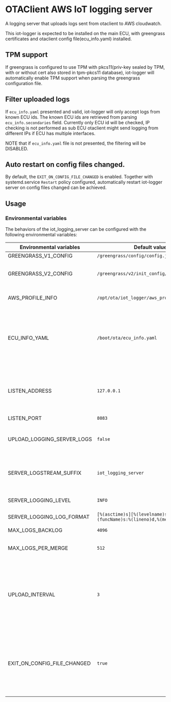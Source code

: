 # OTAClient AWS IoT logging server

A logging server that uploads logs sent from otaclient to AWS cloudwatch.

This iot-logger is expected to be installed on the main ECU, with greengrass certificates and otaclient config file(ecu_info.yaml) installed.

## TPM support

If greengrass is configured to use TPM with pkcs11(priv-key sealed by TPM, with or without cert also stored in tpm-pkcs11 database), iot-logger will automatically enable TPM support when parsing the greengrass configuration file.

## Filter uploaded logs

If `ecu_info.yaml` presented and valid, iot-logger will only accept logs from known ECU ids.
The known ECU ids are retrieved from parsing `ecu_info.secondaries` field.
Currently only ECU id will be checked, IP checking is not performed as sub ECU otaclient might send logging from different IPs if ECU has multiple interfaces.

NOTE that if `ecu_info.yaml` file is not presented, the filtering will be DISABLED.

## Auto restart on config files changed.

By default, the `EXIT_ON_CONFIG_FILE_CHANGED` is enabled.
Together with systemd.service `Restart` policy configured, automatically restart iot-logger server on config files changed can be achieved.

## Usage

### Environmental variables

The behaviors of the iot_logging_server can be configured with the following environmental variables:

| Environmental variables | Default value | Description |
| ---- | ---- | --- |
| GREENGRASS_V1_CONFIG | `/greengrass/config/config.json` | |
| GREENGRASS_V2_CONFIG | `/greengrass/v2/init_config/config.yaml` | If both v1 and v2 config file exist, v2 will be used in prior. |
| AWS_PROFILE_INFO | `/opt/ota/iot_logger/aws_profile_info.yaml` | The location of AWS profile info mapping files. |
| ECU_INFO_YAML | `/boot/ota/ecu_info.yaml` | The location of ecu_info.yaml config file. iot-logger server will parse the config file and only process logs sending from known ECUs.|
| LISTEN_ADDRESS | `127.0.0.1` | The IP address iot-logger server listen on. By default only receive logs from local machine. |
| LISTEN_PORT | `8083` | |
| UPLOAD_LOGGING_SERVER_LOGS | `false` | Whether to upload the logs from server itself to cloudwatchlogs. |
| SERVER_LOGSTREAM_SUFFIX | `iot_logging_server` | log_stream suffix for local server logs on cloudwatchlogs if uploaded. |
| SERVER_LOGGING_LEVEL | `INFO` | The logging level of the server itself. |
| SERVER_LOGGING_LOG_FORMAT | `[%(asctime)s][%(levelname)s]-%(name)s:%(funcName)s:%(lineno)d,%(message)s` | |
| MAX_LOGS_BACKLOG | `4096` | Max pending log entries. |
| MAX_LOGS_PER_MERGE | `512` | Max log entries in a merge group. |
| UPLOAD_INTERVAL | `3` | Interval of uploading log batches to cloud. **Note that if the logger is restarted before next upload occurs, the pending loggings will be dropped.** |
| EXIT_ON_CONFIG_FILE_CHANGED | `true` | Whether to kill the server on config files changed. **Note that this feature is expected to be used together with systemd.service Restart.** |
